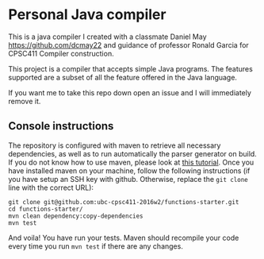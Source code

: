 # Personal Java compiler

This is a java compiler I created with a classmate Daniel May https://github.com/dcmay22
and guidance of professor Ronald Garcia for CPSC411 Compiler construction.

This project is a compiler that accepts simple Java programs. The features
supported are a subset of all the feature offered in the Java language.

If you want me to take this repo down open an issue and I will immediately remove it.

## Console instructions

The repository is configured with maven to retrieve all necessary dependencies, as well as to run automatically the parser generator on build.  If you do not know how to use maven, please look at [this tutorial](https://maven.apache.org/guides/getting-started/maven-in-five-minutes.html).  Once you have installed maven on your machine, follow the following instructions (if you have setup an SSH key with github.  Otherwise, replace the `git clone` line with the correct URL):

    git clone git@github.com:ubc-cpsc411-2016w2/functions-starter.git
	cd functions-starter/
	mvn clean dependency:copy-dependencies
	mvn test

And voila! You have run your tests.  Maven should recompile your code every time you run `mvn test` if there are any changes.
